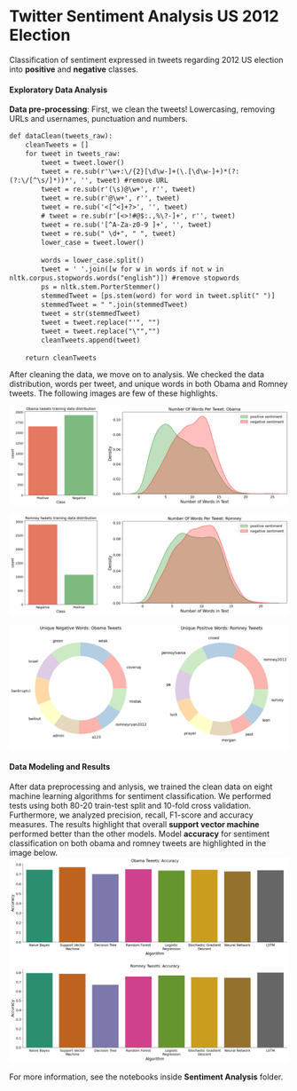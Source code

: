 # Twitter Sentiment Analysis US 2012 Election
Classification of sentiment expressed in tweets regarding 2012 US election into **positive** and **negative** classes.

#### Exploratory Data Analysis

**Data pre-processing**: First, we clean the tweets! Lowercasing, removing URLs and usernames, punctuation and numbers.
```
def dataClean(tweets_raw):
    cleanTweets = []
    for tweet in tweets_raw:
        tweet = tweet.lower() 
        tweet = re.sub(r'\w+:\/{2}[\d\w-]+(\.[\d\w-]+)*(?:(?:\/[^\s/]*))*', '', tweet) #remove URL
        tweet = re.sub(r'(\s)@\w+', r'', tweet) 
        tweet = re.sub(r'@\w+', r'', tweet) 
        tweet = re.sub('<[^<]+?>', '', tweet) 
        # tweet = re.sub(r'[<>!#@$:.,%\?-]+', r'', tweet)
        tweet = re.sub('[^A-Za-z0-9 ]+', '', tweet)
        tweet = re.sub(" \d+", " ", tweet) 
        lower_case = tweet.lower()
        
        words = lower_case.split()
        tweet = ' '.join([w for w in words if not w in nltk.corpus.stopwords.words("english")]) #remove stopwords
        ps = nltk.stem.PorterStemmer()
        stemmedTweet = [ps.stem(word) for word in tweet.split(" ")]
        stemmedTweet = " ".join(stemmedTweet)
        tweet = str(stemmedTweet)
        tweet = tweet.replace("'", "")
        tweet = tweet.replace("\"","")
        cleanTweets.append(tweet)
        
    return cleanTweets
```

After cleaning the data, we move on to analysis. We checked the data distribution, words per tweet, and unique words in both Obama and Romney tweets. The following images are few of these highlights.

![Alt text](assets/obama_tweets.png)

![Alt text](assets/romney_tweets.png)

![Alt text](assets/words_per_tweet.png)

#### Data Modeling and Results
After data preprocessing and anlysis, we trained the clean data on eight machine learning algorithms for sentiment classification. We performed tests using both 80-20 train-test split and 10-fold cross validation. Furthermore, we analyzed precision, recall, F1-score and accuracy measures. The results highlight that overall **support vector machine** performed better than the other models. Model **accuracy** for sentiment classification on both obama and romney tweets are highlighted in the image below.
![Alt text](assets/accuracy.png)

For more information, see the notebooks inside **Sentiment Analysis** folder.